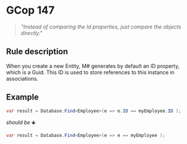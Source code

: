 ﻿# GCop 147

> *"Instead of comparing the Id properties, just compare the objects directly."*

## Rule description

When you create a new Entity, M# generates by default an ID property, which is a Guid. This ID is used to store references to this instance in associations.

## Example

```csharp
var result = Database.Find<Employee>(e => e.ID == myEmployee.ID );
```

*should be* 🡻

```csharp
var result = Database.Find<Employee>(e => e == myEmployee );
```
